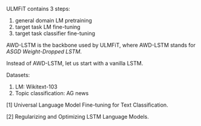 ULMFiT contains 3 steps:

1. general domain LM pretraining
2. target task LM fine-tuning
3. target task classifier fine-tuning

AWD-LSTM is the backbone used by ULMFiT, where AWD-LSTM stands for *ASGD Weight-Dropped LSTM*.

Instead of AWD-LSTM, let us start with a vanilla LSTM.

Datasets:

1. LM: Wikitext-103
2. Topic classification: AG news

[1] Universal Language Model Fine-tuning for Text Classification.

[2] Regularizing and Optimizing LSTM Language Models.
